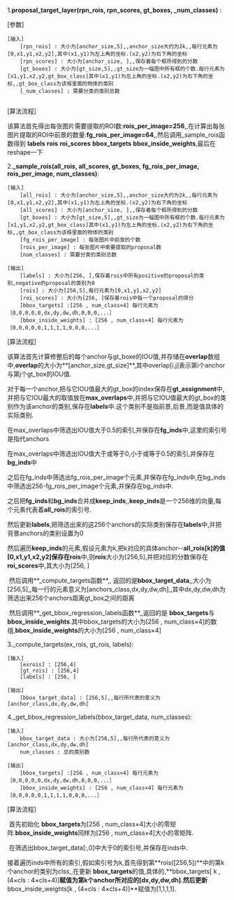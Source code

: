 1.**proposal_target_layer(rpn_rois, rpn_scores, gt_boxes, _num_classes)** :

[参数]

```
[输入]
	[rpn_rois] : 大小为[anchor_size,5],,anchor_size大约为2k,,每行元素为[0,x1,y1,x2,y2],其中(x1,y1)为左上角的坐标.(x2,y2)为右下角的坐标
	[rpn_scores] : 大小为[anchor_size, ],,保存着每个框所得到的分数
	[gt_boxes] : 大小为[gt_size,5],,gt_size为一幅图中所有框的个数.每行元素为[x1,y1,x2,y2,gt_box_class]其中(x1,y1)为左上角的坐标.(x2,y2)为右下角的坐标,,gt_box_class为该框里面的物体的类别
	[_num_classes] : 需要分类的类别总数
	
```

[算法流程]

​	该算法首先得出每张图片需要提取的ROI数:**rois_per_image=256**,,在计算出每张图片提取的ROI中前景的数量:**fg_rois_per_image=64**,,然后调用_sample_rois函数得到 **labels**  **rois** **roi_scores** **bbox_targets**  **bbox_inside_weights**,最后在reshape一下



2.**_sample_rois(all_rois, all_scores, gt_boxes, fg_rois_per_image, rois_per_image, num_classes)**:

```
[输入]
	[all_rois] : 大小为[anchor_size,5],,anchor_size大约为2k,,每行元素为[0,x1,y1,x2,y2],其中(x1,y1)为左上角的坐标.(x2,y2)为右下角的坐标
	[all_scores] : 大小为[anchor_size, ],,保存着每个框所得到的分数
	[gt_boxes] : 大小为[gt_size,5],,gt_size为一幅图中所有框的个数.每行元素为[x1,y1,x2,y2,gt_box_class]其中(x1,y1)为左上角的坐标.(x2,y2)为右下角的坐标,,gt_box_class为该框里面的物体的类别
	[fg_rois_per_image] : 每张图片中前景的个数
	[rois_per_image] : 每张图片中索要提取的proposal数
	[num_classes] : 需要分类的类别总数
	
[输出]
	[labels] : 大小为[256, ],保存着rois中所有positive的proposal的类别,negative的proposal的类别为0
	[rois] : 大小为[256,5],每行元素为[0,x1,y1,x2,y2]
	[roi_scores] : 大小为[256, ]保存着rois中每一个proposal的得分
	[bbox_targets] :[256 , num_class×4] 每行元素为［0,0,0,0,0,dx,dy,dw,dh,0,0,0,...］
	[bbox_inside_weights] : [256 , num_class×4] 每行元素为［0,0,0,0,0,1,1,1,1,0,0,0,...］
```

[算法流程]

​	该算法首先计算修整后的每个anchor与gt_boxe的IOU值,并存储在**overlap**数组中,**overlap**的大小为**[anchor_size,gt_size]**,其中overlap[i,j]表示第i个anchor与第j个gt_box的IOU值.

​	对于每一个anchor,把与它IOU值最大的gt_box的index保存在**gt_assignment**中,并把与它IOU最大的取值放在**max_overlaps**中,并把与它IOU值最大的gt_box的类别作为该anchor的类别,保存在**labels**中.这个类别不是指前景,后景,而是值具体的实际类别.

​	在max_overlaps中筛选出IOU值大于0.5的索引,并保存在**fg_inds**中,这里的索引号是指代anchors

​	在max_overlaps中筛选出IOU值大于或等于0,小于或等于0.5的索引,并保存在**bg_inds**中

​	之后在fg_inds中筛选出fg_rois_per_image个元素,并保存在fg_inds中,在bg_inds中筛选出256-fg_rois_per_image个元素,并保存在bg_inds中.

​	之后把**fg_inds**和**bg_inds**合并成**keep_inds**,,**keep_inds**是一个256维的向量,每个元素代表着**all_rois**的索引号.

​	然后更新**labels**,把筛选出来的这256个anchors的实际类别保存在**labels**中,并把背景anchors的类别设置为0

​	然后遍历**keep_inds**的元素,假设元素为k,把k对应的具体anchor--**all_rois[k]**的值[0,x1,y1,x2,y2]保存在**rois**中,则**rois**大小为[256,5],并把对应的分数保存在**roi_scores**中,其大小为[256, ]

​	然后调用**_compute_targets函数**,,	返回的是**bbox_target_data**,,大小为[256,5],,每一行的元素意义为[anchors_class,dx,dy,dw,dh],,其中dx,dy,dw,dh为筛选出来256个anchors距离gt_box之间的距离

​	然后调用**_get_bbox_regression_labels函数**,,返回的是 **bbox_targets**与**bbox_inside_weights**.其中bbox_targets的大小为[256 , num_class×4]的数组,**bbox_inside_weights**的大小为[256 , num_class×4]



3._compute_targets(ex_rois, gt_rois, labels):

```
[输入]
	[exrois] : [256,4]
	[gt_rois] : [256,4]
	[labels] : [256, ]

[输出]
	[bbox_target_data] : [256,5],,每行所代表的意义为[anchor_class,dx,dy,dw,dh]
```





4._get_bbox_regression_labels(bbox_target_data, num_classes):

```
[输入]
	bbox_target_data : 大小为[256,5],,每行所代表的意义为[anchor_class,dx,dy,dw,dh]
	num_classes : 总的类别数
	
[输出]
	[bbox_targets] :[256 , num_class×4] 每行元素为［0,0,0,0,0,dx,dy,dw,dh,0,0,0,...］
	[bbox_inside_weights] : [256 , num_class×4] 每行元素为［0,0,0,0,0,1,1,1,1,0,0,0,...］
```

[算法流程] 

​	首先初始化 **bbox_targets**为[256 , num_class×4]大小的零矩阵.**bbox_inside_weights**同样为[256 , num_class×4]大小的零矩阵.

​	在筛选出bbox_target_data[:,0]中大于0的索引号,并保存在inds中.

​	接着遍历inds中所有的索引,假如索引号为k,首先得到第**rois([256,5])**中的第k个anchor的类别为clss,,在更新 **bbox_targets**的值,具体的,**bbox_targets[ k , (4×cls : 4×cls+4)]**赋值为第k个anchor所对应的[dx,dy,dw,dh].然后更新**bbox_inside_weights[k , (4×cls : 4×cls+4)]**赋值为[1,1,1,1].

​	